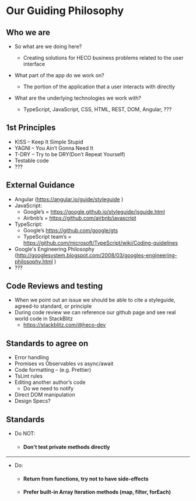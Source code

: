 # Our Guiding Philosophy

## Who we are
- So what are we doing here?
  - Creating solutions for HECO business problems related to the user interface

- What part of the app do we work on?
  - The portion of the application that a user interacts with directly

- What are the underlying technologies we work with?
  - TypeScript, JavaScript, CSS, HTML, REST, DOM, Angular, ???

## 1st Principles
- KISS – Keep It Simple Stupid
- YAGNI – You Ain’t Gonna Need It
- T-DRY – Try to be DRY(Don’t Repeat Yourself)
- Testable code
- ??? 

## External Guidance
- Angular (https://angular.io/guide/styleguide )
- JavaScript:
  - Google’s = https://google.github.io/styleguide/jsguide.html
  - Airbnb’s = https://github.com/airbnb/javascript 
- TypeScript:
  - Google’s https://github.com/google/gts
  - TypeScript team’s = https://github.com/microsoft/TypeScript/wiki/Coding-guidelines
- Google's Engineering Philosophy (http://googlesystem.blogspot.com/2008/03/googles-engineering-philosophy.html )
- ???

## Code Reviews and testing
- When we point out an issue we should be able to cite a styleguide, agreed-to standard, or principle
- During code review we can reference our github page and see real world code in StackBlitz
  - https://stackblitz.com/@heco-dev

## Standards to agree on
- Error handling
- Promises vs Observables vs async/await
- Code formatting – (e.g. Prettier)
- TsLint rules
- Editing another author’s code
  - Do we need to notify
- Direct DOM manipulation
- Design Specs?

## Standards
- Do NOT:
  - #### Don't test private methods directly

---

- Do:
  - #### Return from functions, try not to have side-effects
  - #### Prefer built-in Array Iteration methods (map, filter, forEach)
